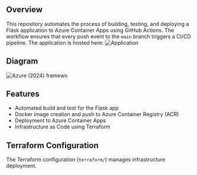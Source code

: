 ## Overview

This repository automates the process of building, testing, and deploying a Flask application to Azure Container Apps using GitHub Actions. The workflow ensures that every push event to the `main` branch triggers a CI/CD pipeline.
The application is hosted here: ![Application](https://taskmanagement-app.calmwave-e44aa654.uksouth.azurecontainerapps.io)
## Diagram
![Azure (2024) framewo](https://github.com/user-attachments/assets/357851c1-1800-4e90-a5f4-f6293133fd47)




## Features

- Automated build and test for the Flask app
- Docker image creation and push to Azure Container Registry (ACR)
- Deployment to Azure Container Apps
- Infrastructure as Code using Terraform


## Terraform Configuration

The Terraform configuration (`terraform/`) manages infrastructure deployment.
